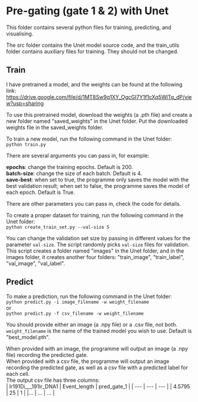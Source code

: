 # Pre-gating (gate 1 & 2) with Unet

This folder contains several python files for training, predicting, and visualising.

The src folder contains the Unet model source code, and the train_utils folder contains auxiliary files for training. They should not be changed.

## Train
I have pretrained a model, and the weights can be found at the following link:  
https://drive.google.com/file/d/1MT8Sw9q1XY_OgcGI7Y1f1cXq5WlTq_dP/view?usp=sharing  

To use this pretrained model, download the weights (a .pth file) and create a new folder named "saved_weights" in the Unet folder. Put the downloaded weights file in the saved_weights folder.  

To train a new model, run the following command in the Unet folder:  
```python train.py```  

There are several arguments you can pass in, for example:  

**epochs**: change the training epochs. Default is 200.  
**batch-size**: change the size of each batch. Default is 4.  
**save-best**: when set to true, the programme only saves the model with the best validation result; when set to false, the programme saves the model of each epoch. Default is True.  

There are other parameters you can pass in, check the code for details.  

To create a proper dataset for training, run the following command in the Unet folder:  
```python create_train_set.py --val-size 5```  

You can change the validation set size by passing in different values for the parameter `val-size`. The script randomly picks `val-size` files for validation.  
This script creates a folder named "images" in the Unet folder, and in the images folder, it creates another four folders: "train_image", "train_label", "val_image", "val_label".  


## Predict
To make a prediction, run the following command in the Unet folder:  
```python predict.py -i image_filename -w weight_filename```  
or  
```python predict.py -f csv_filename -w weight_filename```  

You should provide either an image (a .npy file) or a .csv file, not both. `weight_filename` is the name of the trained model you wish to use. Default is "best_model.pth".  

When provided with an image, the programme will output an image (a .npy file) recording the predicted gate.  
When provided with a csv file, the programme will output an image recording the predicted gate, as well as a csv file with a predicted label for each cell.  
The output csv file has three columns:  
| Ir191Di___191Ir_DNA1 | Event_length | pred_gate_1 |
| --- | --- | --- |
| 4.5795 | 25 | 1 |
|... | ... | ... |
